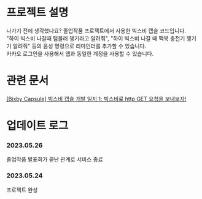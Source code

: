 # 프로젝트 설명
나가기 전에 생각했나요? 졸업작품 프로젝트에서 사용한 빅스비 캡슐 코드입니다.  
"하이 빅스비 나갈때 텀블러 챙기라고 알려줘", "하이 빅스비 나갈 때 맥북 충전기 챙기기 알려줘" 등의 음성 명령으로 리마인더를 추가할 수 있습니다.  
카카오 로그인을 사용해서 앱과 동일한 계정을 사용할 수 있습니다. 

# 관련 문서
[[Bixby Capsule] 빅스비 캡슐 개발 일지 1: 빅스비로 http GET 요청을 보내보자!](https://blog.milk717.com/posts/bixby-capsule-first/)

# 업데이트 로그
### 2023.05.26
졸업작품 발표회가 끝난 관계로 서비스 종료
### 2023.05.24
프로젝트 완성

